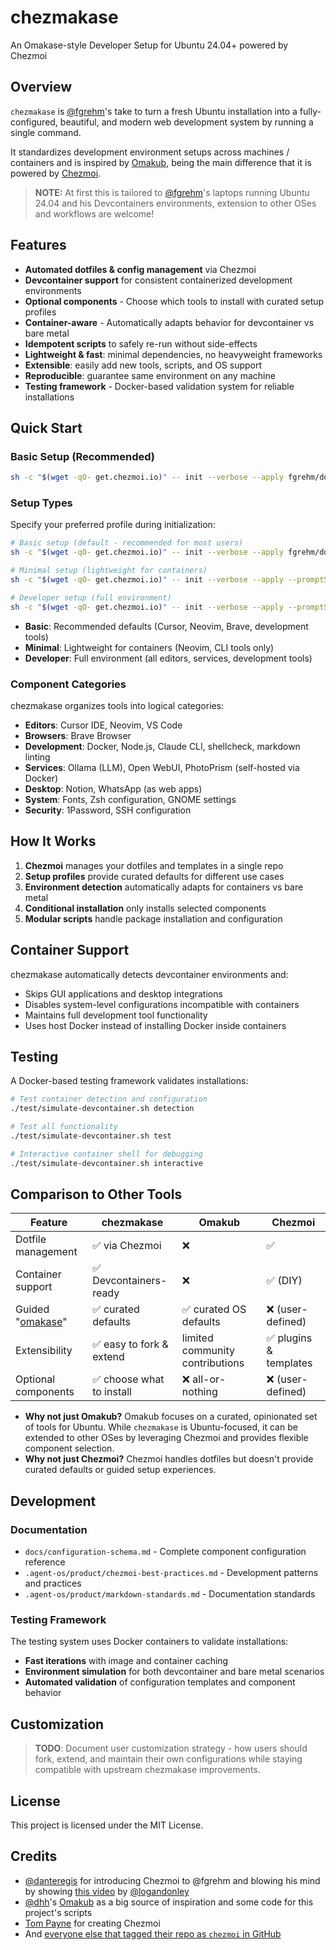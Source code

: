 # chezmakase

An Omakase-style Developer Setup for Ubuntu 24.04+ powered by Chezmoi

## Overview

`chezmakase` is [@fgrehm][gh-fgrehm]'s take to turn a fresh Ubuntu installation into a
fully-configured, beautiful, and modern web development system by running a single command.

It standardizes development environment setups across machines / containers and is inspired by
[Omakub][omakub], being the main difference that it is powered by [Chezmoi][chezmoi].

> **NOTE:** At first this is tailored to [@fgrehm][gh-fgrehm]'s laptops running Ubuntu 24.04 and
> his Devcontainers environments, extension to other OSes and workflows are welcome!

## Features

- **Automated dotfiles & config management** via Chezmoi
- **Devcontainer support** for consistent containerized development environments
- **Optional components** - Choose which tools to install with curated setup profiles
- **Container-aware** - Automatically adapts behavior for devcontainer vs bare metal
- **Idempotent scripts** to safely re-run without side-effects
- **Lightweight & fast**: minimal dependencies, no heavyweight frameworks
- **Extensible**: easily add new tools, scripts, and OS support
- **Reproducible**: guarantee same environment on any machine
- **Testing framework** - Docker-based validation system for reliable installations

## Quick Start

### Basic Setup (Recommended)

```bash
sh -c "$(wget -qO- get.chezmoi.io)" -- init --verbose --apply fgrehm/dotfiles-chezmoi
```

### Setup Types

Specify your preferred profile during initialization:

```bash
# Basic setup (default - recommended for most users)
sh -c "$(wget -qO- get.chezmoi.io)" -- init --verbose --apply fgrehm/dotfiles-chezmoi

# Minimal setup (lightweight for containers)
sh -c "$(wget -qO- get.chezmoi.io)" -- init --verbose --apply --promptString "Setup type (basic/minimal/developer)"=minimal fgrehm/dotfiles-chezmoi

# Developer setup (full environment)
sh -c "$(wget -qO- get.chezmoi.io)" -- init --verbose --apply --promptString "Setup type (basic/minimal/developer)"=developer fgrehm/dotfiles-chezmoi
```

- **Basic**: Recommended defaults (Cursor, Neovim, Brave, development tools)
- **Minimal**: Lightweight for containers (Neovim, CLI tools only)
- **Developer**: Full environment (all editors, services, development tools)

### Component Categories

chezmakase organizes tools into logical categories:

- **Editors**: Cursor IDE, Neovim, VS Code
- **Browsers**: Brave Browser
- **Development**: Docker, Node.js, Claude CLI, shellcheck, markdown linting
- **Services**: Ollama (LLM), Open WebUI, PhotoPrism (self-hosted via Docker)
- **Desktop**: Notion, WhatsApp (as web apps)
- **System**: Fonts, Zsh configuration, GNOME settings
- **Security**: 1Password, SSH configuration

## How It Works

1. **Chezmoi** manages your dotfiles and templates in a single repo
2. **Setup profiles** provide curated defaults for different use cases
3. **Environment detection** automatically adapts for containers vs bare metal
4. **Conditional installation** only installs selected components
5. **Modular scripts** handle package installation and configuration

## Container Support

chezmakase automatically detects devcontainer environments and:

- Skips GUI applications and desktop integrations
- Disables system-level configurations incompatible with containers
- Maintains full development tool functionality
- Uses host Docker instead of installing Docker inside containers

## Testing

A Docker-based testing framework validates installations:

```bash
# Test container detection and configuration
./test/simulate-devcontainer.sh detection

# Test all functionality
./test/simulate-devcontainer.sh test

# Interactive container shell for debugging
./test/simulate-devcontainer.sh interactive
```

## Comparison to Other Tools

| Feature                          | chezmakase                | Omakub                          | Chezmoi                |
| -------------------------------- | ------------------------- | ------------------------------- | ---------------------- |
| Dotfile management               | ✅ via Chezmoi            | ❌                              | ✅                     |
| Container support                | ✅ Devcontainers-ready    | ❌                              | ✅ (DIY)               |
| Guided "[omakase][wiki-omakase]" | ✅ curated defaults       | ✅ curated OS defaults          | ❌ (user-defined)      |
| Extensibility                    | ✅ easy to fork & extend  | limited community contributions | ✅ plugins & templates |
| Optional components              | ✅ choose what to install | ❌ all-or-nothing               | ❌ (user-defined)      |

- **Why not just Omakub?** Omakub focuses on a curated, opinionated set of tools for Ubuntu.
  While `chezmakase` is Ubuntu-focused, it can be extended to other OSes by leveraging Chezmoi
  and provides flexible component selection.
- **Why not just Chezmoi?** Chezmoi handles dotfiles but doesn't provide curated defaults or
  guided setup experiences.

## Development

### Documentation

- `docs/configuration-schema.md` - Complete component configuration reference
- `.agent-os/product/chezmoi-best-practices.md` - Development patterns and practices
- `.agent-os/product/markdown-standards.md` - Documentation standards

### Testing Framework

The testing system uses Docker containers to validate installations:

- **Fast iterations** with image and container caching
- **Environment simulation** for both devcontainer and bare metal scenarios
- **Automated validation** of configuration templates and component behavior

## Customization

> **TODO**: Document user customization strategy - how users should fork, extend, and maintain
> their own configurations while staying compatible with upstream chezmakase improvements.

## License

This project is licensed under the MIT License.

## Credits

- [@danteregis][gh-danteregis] for introducing Chezmoi to @fgrehm and blowing his mind by showing
  [this video][chezmoi-video] by [@logandonley][gh-logandonley]
- [@dhh][gh-dhh]'s [Omakub][omakub] as a big source of inspiration and some code for this
  project's scripts
- [Tom Payne](https://github.com/twpayne) for creating Chezmoi
- And [everyone else that tagged their repo as `chezmoi` in GitHub][gh-chezmoi-topics]

[gh-fgrehm]: https://github.com/fgrehm
[omakub]: https://omakub.org
[chezmoi]: https://www.chezmoi.io/
[wiki-omakase]: https://en.wikipedia.org/wiki/Omakase
[chezmoi-video]: https://www.youtube.com/watch?v=-RkANM9FfTM
[gh-danteregis]: https://github.com/danteregis
[gh-logandonley]: https://github.com/logandonley
[gh-dhh]: https://github.com/dhh
[gh-chezmoi-topics]: https://github.com/topics/chezmoi?o=desc&s=stars
